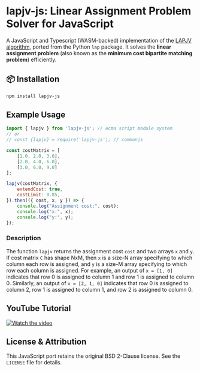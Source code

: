 # lapjv-js: Linear Assignment Problem Solver for JavaScript
A JavaScript and Typescript (WASM-backed) implementation of the [LAPJV algorithm](https://github.com/gatagat/lap), ported from the Python `lap` package. It solves the **linear assignment problem** (also known as the **minimum cost bipartite matching problem**) efficiently.


## 📦 Installation
```bash
npm install lapjv-js
```


## Example Usage
```javascript
import { lapjv } from 'lapjv-js'; // ecma script module system
// or
// const {lapjv} = require('lapjv-js'); // commonjs

const costMatrix = [
    [1.0, 2.0, 3.0],
    [2.0, 4.0, 6.0],
    [3.0, 6.0, 9.0]
];

lapjv(costMatrix, {
    extendCost: true,
    costLimit: 0.85,
}).then(({ cost, x, y }) => {
    console.log("Assignment cost:", cost);
    console.log("x:", x);
    console.log("y:", y);
});
```

### Description
The function `lapjv` returns the assignment cost `cost` and two arrays `x` and `y`. If cost matrix `C` has shape NxM, then `x` is a size-N array specifying to which column each row is assigned, and `y` is a size-M array specifying to which row each column is assigned. For example, an output of `x = [1, 0]` indicates that row 0 is assigned to column 1 and row 1 is assigned to column 0. Similarly, an output of `x = [2, 1, 0]` indicates that row 0 is assigned to column 2, row 1 is assigned to column 1, and row 2 is assigned to column 0.

## YouTube Tutorial
[![Watch the video](https://img.youtube.com/vi/kjih-Dcn6-4/hqdefault.jpg)](https://www.youtube.com/watch?v=kjih-Dcn6-4)

## License & Attribution
This JavaScript port retains the original BSD 2-Clause license. See the `LICENSE` file for details.
